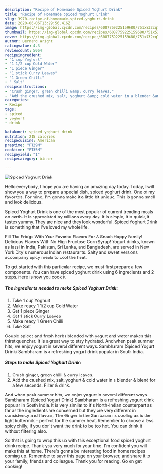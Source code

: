 ```yaml
---
description: "Recipe of Homemade Spiced Yoghurt Drink"
title: "Recipe of Homemade Spiced Yoghurt Drink"
slug: 3970-recipe-of-homemade-spiced-yoghurt-drink
date: 2020-06-06T13:29:56.416Z
image: https://img-global.cpcdn.com/recipes/6087759225159680/751x532cq70/spiced-yoghurt-drink-recipe-main-photo.jpg
thumbnail: https://img-global.cpcdn.com/recipes/6087759225159680/751x532cq70/spiced-yoghurt-drink-recipe-main-photo.jpg
cover: https://img-global.cpcdn.com/recipes/6087759225159680/751x532cq70/spiced-yoghurt-drink-recipe-main-photo.jpg
author: Bernard Wright
ratingvalue: 4.3
reviewcount: 5064
recipeingredient:
- "1 cup Yoghurt"
- "1 1/2 cup Cold Water"
- "1 piece Ginger"
- "1 stick Curry Leaves"
- "1 Green Chilli"
- " Salt"
recipeinstructions:
- "Crush ginger, green chilli &amp; curry leaves."
- "Add the crushed mix, salt, yoghurt &amp; cold water in a blender &amp; blend for a few seconds. Filter &amp; drink."
categories:
- Recipe
tags:
- spiced
- yoghurt
- drink

katakunci: spiced yoghurt drink 
nutrition: 215 calories
recipecuisine: American
preptime: "PT29M"
cooktime: "PT35M"
recipeyield: "1"
recipecategory: Dinner

---
```



![Spiced Yoghurt Drink](https://img-global.cpcdn.com/recipes/6087759225159680/751x532cq70/spiced-yoghurt-drink-recipe-main-photo.jpg)

Hello everybody, I hope you are having an amazing day today. Today, I will show you a way to prepare a special dish, spiced yoghurt drink. One of my favorites. For mine, I'm gonna make it a little bit unique. This is gonna smell and look delicious.

Spiced Yoghurt Drink is one of the most popular of current trending meals on earth. It is appreciated by millions every day. It is simple, it is quick, it tastes yummy. They are nice and they look wonderful. Spiced Yoghurt Drink is something that I've loved my whole life.

Fill The Fridge With Your Favorite Flavors For A Snack Happy Family! Delicious Flavors With No High Fructose Corn Syrup! Yogurt drinks, known as lassi in India, Pakistan, Sri Lanka, and Bangladesh, are served in New York City&#39;s numerous Indian restaurants. Salty and sweet versions accompany spicy meals to cool the heat.


To get started with this particular recipe, we must first prepare a few components. You can have spiced yoghurt drink using 6 ingredients and 2 steps. Here is how you cook it.

<!--inarticleads1-->

##### The ingredients needed to make Spiced Yoghurt Drink:

1. Take 1 cup Yoghurt
1. Make ready 1 1/2 cup Cold Water
1. Get 1 piece Ginger
1. Get 1 stick Curry Leaves
1. Make ready 1 Green Chilli
1. Take  Salt


Couple spices and fresh herbs blended with yogurt and water makes this thirst quencher. It is a great way to stay hydrated. And when peak summer hits, we enjoy yogurt in several different ways. Sambharam (Spiced Yogurt Drink) Sambharam is a refreshing yogurt drink popular in South India. 

<!--inarticleads2-->

##### Steps to make Spiced Yoghurt Drink:

1. Crush ginger, green chilli &amp; curry leaves.
1. Add the crushed mix, salt, yoghurt &amp; cold water in a blender &amp; blend for a few seconds. Filter &amp; drink.


And when peak summer hits, we enjoy yogurt in several different ways. Sambharam (Spiced Yogurt Drink) Sambharam is a refreshing yogurt drink popular in South India. It is very similar to it&#39;s North-Indian counterpart as far as the ingredients are concerned but they are very different in consistency and flavors, The Ginger in the Sambaram is cooling as is the light buttermilk - perfect for the summer heat. Remember to choose a less spicy chilly, if you don&#39;t want the drink to be too hot. You can drink it without filtering also. 

So that is going to wrap this up with this exceptional food spiced yoghurt drink recipe. Thank you very much for your time. I'm confident you will make this at home. There's gonna be interesting food in home recipes coming up. Remember to save this page on your browser, and share it to your family, friends and colleague. Thank you for reading. Go on get cooking!
